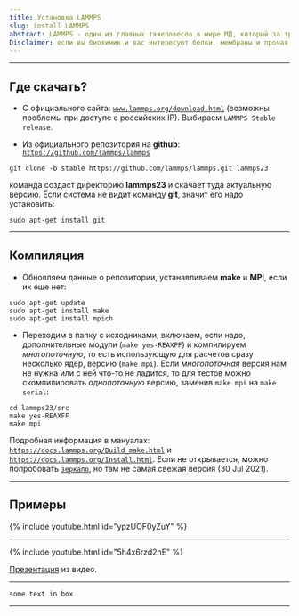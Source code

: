 ```yaml
---
title: Установка LAMMPS
slug: install LAMMPS
abstract: LAMMPS - один из главных тяжеловесов в мире МД, который за тридцать лет разработки вобрал в себя практически всё, что вам может понадобиться для классического атомистического моделирования. Комьюнити пользователей тоже огромное, а значит любой баг, который вы поймаете, кто-то уже обсуждал на форуме N лет назад и найти решение будет несложно. LAMMPS бесплатный, он open-sorce и он отлично параллелится даже на самых крупных суперкомпьютерах.
Disclaimer: если вы биохимик и вас интересуют белки, мембраны и прочая биоорганика, возможно, LAMMPS для вас не самый оптимальный выбор. Рекомендуем заглянуть в главы про [Gromacs](https://mdcrashcourse.github.io/gromacs.html) и [OpenMM](https://mdcrashcourse.github.io/gromacs.html).
---
```

---
## Где скачать?

- C официального сайта: [`www.lammps.org/download.html`](www.lammps.org/download.html) (возможны проблемы при доступе с российских IP). Выбираем `LAMMPS Stable release`.
  

- Из официального репозитория на **github**: [`https://github.com/lammps/lammps`](https://github.com/lammps/lammps)


```liquid
git clone -b stable https://github.com/lammps/lammps.git lammps23
```
команда создаст директорию **lammps23** и скачает туда актуальную версию. Если система не видит команду **git**, значит его надо установить:
```liquid
sudo apt-get install git
```
---

## Компиляция

- Обновляем данные о репозитории, устанавливаем **make** и **MPI**, если их еще нет:

```liquid
sudo apt-get update             
sudo apt-get install make			        
sudo apt-get install mpich   
```


- Переходим в папку с исходниками, включаем, если надо, дополнительные модули (`make yes-REAXFF`) и компилируем *многопоточную*, то есть использующую для расчетов сразу несколько ядер, версию (`make mpi`). Если *многопоточная* версия нам не нужна или с ней что-то не ладится, то для тестов можно скомпилировать *однопоточную* версию, заменив `make mpi` на `make serial`:

```liquid
cd lammps23/src
make yes-REAXFF
make mpi
```

Подробная информация в мануалах: [`https://docs.lammps.org/Build_make.html`](https://docs.lammps.org/Build_make.html) и [`https://docs.lammps.org/Install.html`](https://docs.lammps.org/Install.html). Если не открывается, можно попробовать [`зеркало`](https://guriang.unpad.ac.id/hpc/lammpsdoc/Manual.html), но там не самая свежая версия (30 Jul 2021).


---

## Примеры


{% include youtube.html id="ypzUOF0yZuY" %}

---

{% include youtube.html id="5h4x6rzd2nE" %}

[Презентация](https://github.com/mdcrashcourse/course_data/blob/main/1_Lammps/presentation/Lammps_intro2024.pptx) из видео.


---
```
some text in box
```
---
    
